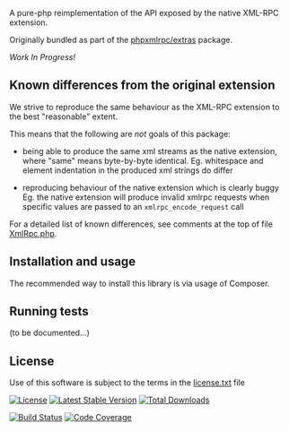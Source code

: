 A pure-php reimplementation of the API exposed by the native XML-RPC extension.

Originally bundled as part of the [phpxmlrpc/extras](https://github.com/gggeek/phpxmlrpc-extras) package.

*Work In Progress!*

Known differences from the original extension
---------------------------------------------

We strive to reproduce the same behaviour as the XML-RPC extension to the best "reasonable" extent.

This means that the following are _not_ goals of this package:

- being able to produce the same xml streams as the native extension, where "same" means byte-by-byte identical.
  Eg. whitespace and element indentation in the produced xml strings do differ

- reproducing behaviour of the native extension which is clearly buggy
  Eg. the native extension will produce invalid xmlrpc requests when specific values are passed to an `xmlrpc_encode_request` call

For a detailed list of known differences, see comments at the top of file [XmlRpc.php](src/XmlRpc.php).

Installation and usage
----------------------

The recommended way to install this library is via usage of Composer.

Running tests
-------------

(to be documented...)

License
-------
Use of this software is subject to the terms in the [license.txt](license.txt) file

[![License](https://poser.pugx.org/phpxmlrpc/polyfill-xmlrpc/license)](https://packagist.org/packages/phpxmlrpc/polyfill-xmlrpc)
[![Latest Stable Version](https://poser.pugx.org/phpxmlrpc/polyfill-xmlrpc/v/stable)](https://packagist.org/packages/phpxmlrpc/polyfill-xmlrpc)
[![Total Downloads](https://poser.pugx.org/phpxmlrpc/polyfill-xmlrpc/downloads)](https://packagist.org/packages/phpxmlrpc/polyfill-xmlrpc)

[![Build Status](https://travis-ci.com/gggeek/polyfill-xmlrpc.svg)](https://travis-ci.com/gggeek/polyfill-xmlrpc)
[![Code Coverage](https://scrutinizer-ci.com/g/gggeek/polyfill-xmlrpc/badges/coverage.png)](https://scrutinizer-ci.com/g/gggeek/polyfill-xmlrpc)
